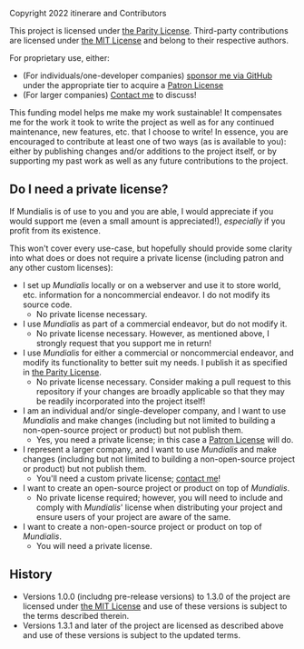 Copyright 2022 itinerare and Contributors

This project is licensed under [the Parity License](LICENSE-PARITY.md). Third-party contributions are licensed under [the MIT License](LICENSE-MIT.md) and belong to their respective authors.

For proprietary use, either:
- (For individuals/one-developer companies) [sponsor me via GitHub](https://github.com/sponsors/itinerare) under the appropriate tier to acquire a [Patron License](LICENSE-PATRON.md)
- (For larger companies) [Contact me](mailto:queries@itinerare.net?subject=Mundialis%20license) to discuss!

This funding model helps me make my work sustainable! It compensates me for the work it took to write the project as well as for any continued maintenance, new features, etc. that I choose to write!
In essence, you are encouraged to contribute at least one of two ways (as is available to you): either by publishing changes and/or additions to the project itself, or by supporting my past work as well as any future contributions to the project.

## Do I need a private license?

If Mundialis is of use to you and you are able, I would appreciate if you would support me (even a small amount is appreciated!), *especially* if you profit from its existence.

This won't cover every use-case, but hopefully should provide some clarity into what does or does not require a private license (including patron and any other custom licenses):

- I set up *Mundialis* locally or on a webserver and use it to store world, etc. information for a noncommercial endeavor. I do not modify its source code.
    - No private license necessary.
- I use *Mundialis* as part of a commercial endeavor, but do not modify it.
    - No private license necessary. However, as mentioned above, I strongly request that you support me in return!
- I use *Mundialis* for either a commercial or noncommercial endeavor, and modify its functionality to better suit my needs. I publish it as specified in [the Parity License](LICENSE-PARITY.md#Contribute).
    - No private license necessary. Consider making a pull request to this repository if your changes are broadly applicable so that they may be readily incorporated into the project itself!
- I am an individual and/or single-developer company, and I want to use *Mundialis* and make changes (including but not limited to building a non-open-source project or product) but not publish them.
    - Yes, you need a private license; in this case a [Patron License](LICENSE-PATRON.md) will do.
- I represent a larger company, and I want to use *Mundialis* and make changes (including but not limited to building a non-open-source project or product) but not publish them.
    - You'll need a custom private license; [contact me](mailto:queries@itinerare.net?subject=Mundialis%20license)!
- I want to create an open-source project or product on top of *Mundialis*.
    - No private license required; however, you will need to include and comply with *Mundialis*' license when distributing your project and ensure users of your project are aware of the same.
- I want to create a non-open-source project or product on top of *Mundialis*.
    - You will need a private license.

## History

- Versions 1.0.0 (includng pre-release versions) to 1.3.0 of the project are licensed under [the MIT License](LICENSE-MIT.md) and use of these versions is subject to the terms described therein.
- Versions 1.3.1 and later of the project are licensed as described above and use of these versions is subject to the updated terms.
